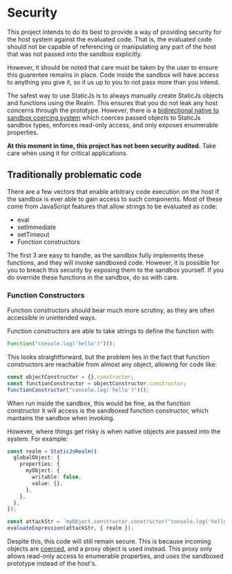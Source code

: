 # Security

This project intends to do its best to provide a way of providing security for the host system against the evaluated code. That is, the evaluated code should not be capable of referencing or manipulating any part of the host that was not passed into the sandbox explicitly.

However, it should be noted that care must be taken by the user to ensure this guarentee remains in place. Code inside the sandbox will have access to anything you give it, so it us up to you to not pass more than you intend.

The safest way to use StaticJs is to always manually create StaticJs objects and functions using the Realm. This ensures that you do not leak any host concerns through the prototype. However, there is a [bidirectional native to sandbox coercing system](./05-type-coersion.md) which coerces passed objects to StaticJs sandbox types, enforces read-only access, and only exposes enumerable properties.

**At this moment in time, this project has not been security audited.** Take care when using it for critical applications.

## Traditionally problematic code

There are a few vectors that enable arbitrary code execution on the host if the sandbox is ever able to gain access to such components. Most of these come from JavaScript features that allow strings to be evaluated as code:

- eval
- setImmediate
- setTimeout
- Function constructors

The first 3 are easy to handle, as the sandbox fully implements these functions, and they will invoke sandboxed code. However, it is possible for you to breach this security by exposing them to the sandbox yourself. If you do override these functions in the sandbox, do so with care.

### Function Constructors

Function constructors should bear much more scrutiny, as they are often accessible in unintended ways.

Function constructors are able to take strings to define the function with:

```ts
Function("console.log('hello')")();
```

This looks straightforward, but the problem lies in the fact that function constructors are reachable from almost any object, allowing for code like:

```ts
const objectConstructor = {}.constructor;
const functionConstructor = objectConstructor.constructor;
functionConstructor("console.log('hello')")();
```

When run inside the sandbox, this would be fine, as the function constructor it will access is the sandboxed function constructor, which mantains the sandbox when invoking.

However, where things get risky is when native objects are passed into the system. For example:

```ts
const realm = StaticJsRealm({
  globalObject: {
    properties: {
      myObject: {
        writable: false,
        value: {},
      },
    },
  },
});

const attackStr = `myObject.constructor.constructor("console.log('hello')")()`;
evaluateExpression(attackStr, { realm });
```

Despite this, this code will still remain secure. This is because incoming objects are [coerced](./05-type-coersion.md), and a proxy object is used instead. This proxy only allows read-only access to enumerable properties, and uses the sandboxed prototype instead of the host's.
